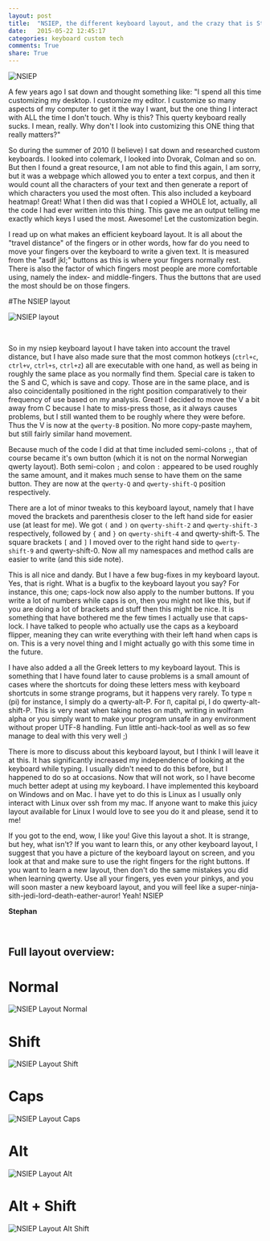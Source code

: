 ```yaml
---
layout: post
title:  "NSIEP, the different keyboard layout, and the crazy that is Stephan"
date:   2015-05-22 12:45:17
categories: keyboard custom tech
comments: True
share: True
---
```


![NSIEP](/assets/nsiep_logo.png)

A few years ago I sat down and thought something like: "I spend all this time customizing my desktop. I customize my editor. I customize so many aspects of my computer to get it the way I want, but the one thing I interact with ALL the time I don't touch. Why is this? This querty keyboard really sucks. I mean, really. Why don't I look into customizing this ONE thing that really matters?"

So during the summer of 2010 (I believe) I sat down and researched custom keyboards. I looked into colemark, I looked into Dvorak, Colman and so on. But then I found a great resource, I am not able to find this again, I am sorry, but it was a webpage which allowed you to enter a text corpus, and then it would count all the characters of your text and then generate a report of which characters you used the most often. This also included a keyboard heatmap! Great! What I then did was that I copied a WHOLE lot, actually, all the code I had ever written into this thing. This gave me an output telling me exactly which keys I used the most. Awesome! Let the customization begin.

I read up on what makes an efficient keyboard layout. It is all about the "travel distance" of the fingers or in other words, how far do you need to move your fingers over the keyboard to write a given text. It is measured from the "asdf jkl;" buttons as this is where your fingers normally rest. There is also the factor of which fingers most people are more comfortable using, namely the index- and middle-fingers. Thus the buttons that are used the most should be on those fingers. 

#The NSIEP layout

![NSIEP layout](/assets/nsiep.png)

<br/>

So in my nsiep keyboard layout I have taken into account the travel distance, but I have also made sure that the most common hotkeys (`ctrl+c`, `ctrl+v`, `ctrl+s`, `ctrl+z`) all are executable with one hand, as well as being in roughly the same place as you normally find them. Special care is taken to the S and C, which is save and copy. Those are in the same place, and is also coincidentally positioned in the right position comparatively to their frequency of use based on my analysis. Great! I decided to move the V a bit away from C because I hate to miss-press those, as it always causes problems, but I still wanted them to be roughly where they were before. Thus the V is now at the `qwerty-B` position. No more copy-paste mayhem, but still fairly similar hand movement.

Because much of the code I did at that time included semi-colons `;`, that of course became it's own button (which it is not on the normal Norwegian qwerty layout). Both semi-colon `;` and colon `:` appeared to be used roughly the same amount, and it makes much sense to have them on the same button. They are now at the `qwerty-Q` and `qwerty-shift-Q` position respectively. 

There are a lot of minor tweaks to this keyboard layout, namely that I have moved the brackets and parenthesis closer to the left hand side for easier use (at least for me). We got `(` and `)` on `qwerty-shift-2` and `qwerty-shift-3` respectively, followed by `{` and `}` on `qwerty-shift-4` and qwerty-shift-5. The square brackets `[` and `]` I moved over to the right hand side to `qwerty-shift-9` and qwerty-shift-0. Now all my namespaces and method calls are easier to write (and this side note).

This is all nice and dandy. But I have a few bug-fixes in my keyboard layout. Yes, that is right. What is a bugfix to the keyboard layout you say? For instance, this one; caps-lock now also apply to the number buttons. If you write a lot of numbers while caps is on, then you might not like this, but if you are doing a lot of brackets and stuff then this might be nice. It is something that have bothered me the few times I actually use that caps-lock. I have talked to people who actually use the caps as a keyboard flipper, meaning they can write everything with their left hand when caps is on. This is a very novel thing and I might actually go with this some time in the future.

I have also added a all the Greek letters to my keyboard layout. This is something that I have found later to cause problems is a small amount of cases where the shortcuts for doing these letters mess with keyboard shortcuts in some strange programs, but it happens very rarely. To type `π` (pi) for instance, I simply do a qwerty-alt-P. For `Π`, capital pi, I do qwerty-alt-shift-P. This is very neat when taking notes on math, writing in wolfram alpha or you simply want to make your program unsafe in any environment without proper UTF-8 handling. Fun little anti-hack-tool as well as so few manage to deal with this very well ;)

There is more to discuss about this keyboard layout, but I think I will leave it at this. It has significantly increased my independence of looking at the keyboard while typing. I usually didn't need to do this before, but I happened to do so at occasions. Now that will not work, so I have become much better adept at using my keyboard. I have implemented this keyboard on Windows and on Mac. I have yet to do this is Linux as I usually only interact with Linux over ssh from my mac. If anyone want to make this juicy layout available for Linux I would love to see you do it and please, send it to me! 

If you got to the end, wow, I like you! Give this layout a shot. It is strange, but hey, what isn't? If you want to learn this, or any other keyboard layout, I suggest that you have a picture of the keyboard layout on screen, and you look at that and make sure to use the right fingers for the right buttons. If you want to learn a new layout, then don't do the same mistakes you did when learning qwerty. Use all your fingers, yes even your pinkys, and you will soon master a new keyboard layout, and you will feel like a super-ninja-sith-jedi-lord-death-eather-auror! Yeah! NSIEP

**Stephan**

<br/>

## Full layout overview:

# Normal
![NSIEP Layout Normal](/assets/nsiep.png)

# Shift
![NSIEP Layout Shift](/assets/nsiep_shift.png)

# Caps
![NSIEP Layout Caps](/assets/nsiep_caps.png)

# Alt
![NSIEP Layout Alt](/assets/nsiep_alt.png)

# Alt + Shift
![NSIEP Layout Alt Shift](/assets/nsiep_alt_shift.png)